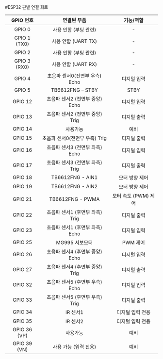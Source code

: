 #ESP32 핀별 연결 회로

|GPIO 번호|연결된 부품|기능/역할|
|:--:|:--:|:--:|
|GPIO 0|사용 안함 (부팅 관련)|-|
|GPIO 1 (TX0)|사용 안함 (UART TX)|-|
|GPIO 2|사용 안함 (부팅 관련)|-|
|GPIO 3 (RX0)|	사용 안함 (UART RX)|	-|
|GPIO 4	|초음파 센서0(전면부 우측) Echo|디지털 입력|
|GPIO 5|	TB6612FNG – STBY	|STBY|
|GPIO 12	|초음파 센서2 (전면부 중앙) Echo	|디지털 입력|
|GPIO 13	|초음파 센서2 (전면부 중앙) Trig|	디지털 출력|
|GPIO 14	|사용가능|	예비|
|GPIO 15|	초음파 센서0(전면부 우측) Trig	|디지털 출력|
|GPIO 16	|초음파 센서3 (전면부 좌측) Echo|	디지털 입력|
|GPIO 17	|초음파 센서3 (전면부 좌측) Trig|	디지털 출력|
|GPIO 18	|TB6612FNG - AIN1	|모터 방향 제어|
|GPIO 19	|TB6612FNG - AIN2|	모터 방향 제어|
|GPIO 21|	TB6612FNG - PWMA	|모터 속도 (PWM) 제어|
|GPIO 22|	초음파 센서1 (후면부 좌측) Trig|	디지털 출력|
|GPIO 23	|초음파 센서1 (후면부 좌측) Echo	|디지털 입력|
|GPIO 25	|MG995 서보모터	|PWM 제어|
|GPIO 26|	초음파 센서4 (후면부 중앙) Echo|	디지털 입력|
|GPIO 27	|초음파 센서4 (후면부 중앙) Trig	|디지털 출력|
|GPIO 32|	초음파 센서5 (후면부 우측) Echo	|디지털 입력|
|GPIO 33|	초음파 센서5 (후면부 우측) Trig|	디지털 출력|
|GPIO 34	|IR 센서1|	디지털 입력 전용|
|GPIO 35|	IR 센서2|	디지털 입력 전용|
|GPIO 36 (VP)	|사용가능|	예비|
|GPIO 39 (VN)|	사용 가능 (입력 전용)|	예비|
